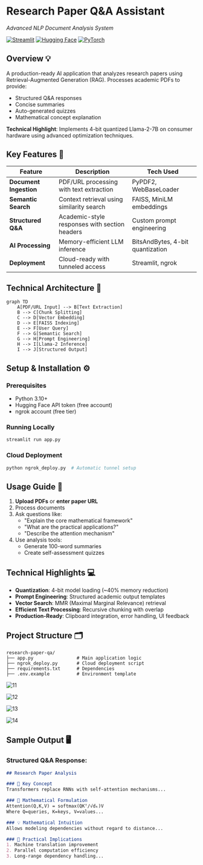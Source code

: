 
# Research Paper Q&A Assistant 
*Advanced NLP Document Analysis System*

[![Streamlit](https://img.shields.io/badge/Streamlit-FF4B4B?style=flat&logo=Streamlit&logoColor=white)](https://streamlit.io)
[![Hugging Face](https://img.shields.io/badge/Hugging%20Face-FFD21F?style=flat&logo=huggingface&logoColor=black)](https://huggingface.co)
[![PyTorch](https://img.shields.io/badge/PyTorch-EE4C2C?style=flat&logo=pytorch&logoColor=white)](https://pytorch.org)

## Overview 💡
A production-ready AI application that analyzes research papers using Retrieval-Augmented Generation (RAG). Processes academic PDFs to provide:
- Structured Q&A responses
- Concise summaries
- Auto-generated quizzes
- Mathematical concept explanation

**Technical Highlight**: Implements 4-bit quantized Llama-2-7B on consumer hardware using advanced optimization techniques.

## Key Features 🚀
| Feature | Description | Tech Used |
|---------|-------------|-----------|
| **Document Ingestion** | PDF/URL processing with text extraction | PyPDF2, WebBaseLoader |
| **Semantic Search** | Context retrieval using similarity search | FAISS, MiniLM embeddings |
| **Structured Q&A** | Academic-style responses with section headers | Custom prompt engineering |
| **AI Processing** | Memory-efficient LLM inference | BitsAndBytes, 4-bit quantization |
| **Deployment** | Cloud-ready with tunneled access | Streamlit, ngrok |

## Technical Architecture 🧠
```mermaid
graph TD
    A[PDF/URL Input] --> B[Text Extraction]
    B --> C[Chunk Splitting]
    C --> D[Vector Embedding]
    D --> E[FAISS Indexing]
    E --> F[User Query]
    F --> G[Semantic Search]
    G --> H[Prompt Engineering]
    H --> I[Llama-2 Inference]
    I --> J[Structured Output]
```

## Setup & Installation ⚙️

### Prerequisites
- Python 3.10+
- Hugging Face API token (free account)
- ngrok account (free tier)


### Running Locally
```bash
streamlit run app.py
```

### Cloud Deployment
```bash
python ngrok_deploy.py  # Automatic tunnel setup
```

## Usage Guide 📖
1. **Upload PDFs** or **enter paper URL**
2. Process documents
3. Ask questions like:
   - "Explain the core mathematical framework"
   - "What are the practical applications?"
   - "Describe the attention mechanism"
4. Use analysis tools:
   - Generate 100-word summaries
   - Create self-assessment quizzes

## Technical Highlights 💻
- **Quantization**: 4-bit model loading (~40% memory reduction)
- **Prompt Engineering**: Structured academic output templates
- **Vector Search**: MMR (Maximal Marginal Relevance) retrieval
- **Efficient Text Processing**: Recursive chunking with overlap
- **Production-Ready**: Clipboard integration, error handling, UI feedback

## Project Structure 🗂️
```
research-paper-qa/
├── app.py                # Main application logic
├── ngrok_deploy.py       # Cloud deployment script
├── requirements.txt      # Dependencies
├── .env.example          # Environment template
```
![11](https://github.com/user-attachments/assets/d73ef8f3-392e-4d91-bf91-cb7d6a4228c8)

![12](https://github.com/user-attachments/assets/1c2e143f-1dfc-4b5c-b82f-73b6f7b48c69)

![13](https://github.com/user-attachments/assets/8ca4748d-be1e-4a2f-9c37-3ba2213d56b6)

![14](https://github.com/user-attachments/assets/1e913a4b-73ff-48c5-adbb-fd25cf67df39)

## Sample Output 🖥️
### Structured Q&A Response:
```markdown
## Research Paper Analysis

### 🔑 Key Concept 
Transformers replace RNNs with self-attention mechanisms...

### 📐 Mathematical Formulation
Attention(Q,K,V) = softmax(QKᵀ/√dₖ)V  
Where Q=queries, K=keys, V=values...

### 💡 Mathematical Intuition
Allows modeling dependencies without regard to distance...

### 🚀 Practical Implications
1. Machine translation improvement
2. Parallel computation efficiency
3. Long-range dependency handling...
```


